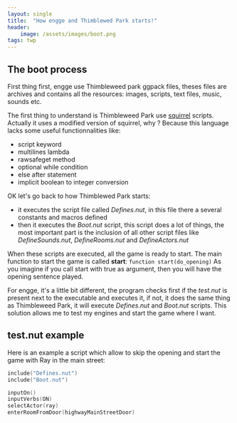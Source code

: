 ```yaml
---
layout: single
title:  "How engge and Thimblewed Park starts!"
header:
    image: /assets/images/boot.png
tags: twp
---
```


## The boot process

First thing first, engge use Thimbleweed park ggpack files, theses files are archives and contains all the resources: images, scripts, text files, music, sounds etc.
<!--more-->

The first thing to understand is Thimbleweed Park use [squirrel](http://squirrel-lang.org/) scripts. Actually it uses a modified version of squirrel, why ? Because this language lacks some useful functionnalities like:

* script keyword
* multilines lambda
* rawsafeget method
* optional while condition
* else after statement
* implicit boolean to integer conversion

OK let's go back to how Thimblewed Park starts:

* it executes the script file called _Defines.nut_, in this file there a several constants and macros defined
* then it executes the _Boot.nut_ script, this script does a lot of things, the most important part is the inclusion of all other script files like _DefineSounds.nut_, _DefineRooms.nut_ and _DefineActors.nut_

When these scripts are executed, all the game is ready to start. The main function to start the game is called **start**:
`function start(do_opening)`
As you imagine if you call start with true as argument, then you will have the opening sentence played.

For engge, it's a little bit different, the program checks first if the _test.nut_ is present next to the executable and executes it, if not, it does the same thing as Thimbleweed Park, it will execute _Defines.nut_ and _Boot.nut_ scripts. This solution allows me to test my engines and start the game where I want.

## test.nut example

Here is an example a script which allow to skip the opening and start the game with Ray in the main street:

```c
include("Defines.nut")
include("Boot.nut")

inputOn()
inputVerbs(ON)
selectActor(ray)
enterRoomFromDoor(highwayMainStreetDoor)
```
